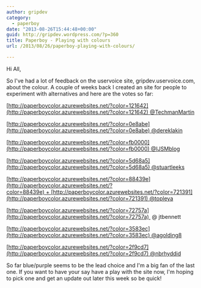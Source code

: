 ```yaml
---
author: gripdev
category:
  - paperboy
date: "2013-08-26T15:44:48+00:00"
guid: http://gripdev.wordpress.com/?p=360
title: Paperboy - Playing with colours
url: /2013/08/26/paperboy-playing-with-colours/

---
```

Hi All,

So I've had a lot of feedback on the uservoice site, gripdev.uservoice.com, about the colour. A couple of weeks back I created an site for people to experiment with alternatives and here are the votes so far:

[http://paperboycolor.azurewebsites.net/?color=121642](http://paperboycolor.azurewebsites.net/?color=121642) @TechmanMartin

[http://paperboycolor.azurewebsites.net/?color=0e8abe](http://paperboycolor.azurewebsites.net/?color=0e8abe) @dereklakin

[http://paperboycolor.azurewebsites.net/?color=fb0000](http://paperboycolor.azurewebsites.net/?color=fb0000) @IJSMblog

[http://paperboycolor.azurewebsites.net/?color=5d68a5](http://paperboycolor.azurewebsites.net/?color=5d68a5) @stuartleeks

[http://paperboycolor.azurewebsites.net/?color=88439e](http://paperboycolor.azurewebsites.net/?color=88439e) + [http://paperboycolor.azurewebsites.net/?color=721391](http://paperboycolor.azurewebsites.net/?color=721391) @topleya

[http://paperboycolor.azurewebsites.net/?color=72757a](http://paperboycolor.azurewebsites.net/?color=72757a)  @ jtbennett

[http://paperboycolor.azurewebsites.net/?color=3583ec](http://paperboycolor.azurewebsites.net/?color=3583ec) @agolding8

[http://paperboycolor.azurewebsites.net/?color=2f9cd7](http://paperboycolor.azurewebsites.net/?color=2f9cd7) @nbrhyddid

So far blue/purple seems to be the lead choice and I'm a big fan of the last one. If you want to have your say have a play with the site now, I'm hoping to pick one and get an update out later this week so be quick!
